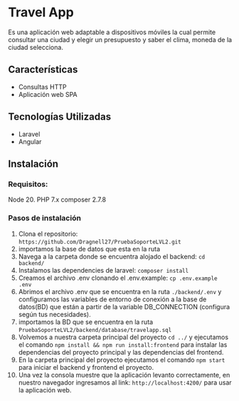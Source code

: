 # Travel App

Es una aplicación web adaptable a dispositivos móviles la cual permite consultar una ciudad y elegir un presupuesto y saber el clima, moneda de la ciudad selecciona.

## Características

- Consultas HTTP
- Aplicación web SPA

## Tecnologías Utilizadas
- Laravel
- Angular

## Instalación

### Requisitos:
Node 20.
PHP 7.x
composer 2.7.8

### Pasos de instalación
1. Clona el repositorio: `https://github.com/Dragnell27/PruebaSoporteLVL2.git`
3. importamos la base de datos que esta en la ruta
3. Navega a la carpeta donde se encuentra alojado el backend: `cd backend/`
4. Instalamos las dependencies de laravel: `composer install`
5. Creamos el archivo .env clonando el .env.example: `cp .env.example .env`
6. Abrimos el archivo .env que se encuentra en la ruta `./backend/.env` y configuramos las variables de entorno de conexión a la base de datos(BD) que están a partir de la variable DB_CONNECTION (configura según tus necesidades).
7. importamos la BD que se encuentra en la ruta `PruebaSoporteLVL2/backend/database/travelapp.sql`
8. Volvemos a nuestra carpeta principal del proyecto `cd ../` y ejecutamos el comando `npm install && npm run install:frontend` para instalar las dependencias del proyecto principal y las dependencias del frontend.
9. En la carpeta principal del proyecto ejecutamos el comando `npm start` para iniciar el backend y frontend el proyecto.
10. Una vez la consola muestre que la aplicación levanto correctamente, en nuestro navegador ingresamos al link: `http://localhost:4200/` para usar la aplicación web.




